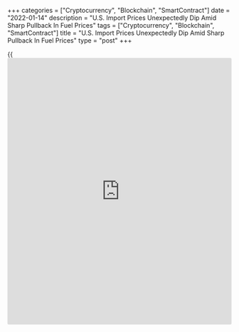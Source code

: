 +++
categories = ["Cryptocurrency", "Blockchain", "SmartContract"]
date = "2022-01-14"
description = "U.S. Import Prices Unexpectedly Dip Amid Sharp Pullback In Fuel Prices"
tags = ["Cryptocurrency", "Blockchain", "SmartContract"]
title = "U.S. Import Prices Unexpectedly Dip Amid Sharp Pullback In Fuel Prices"
type = "post"
+++

{{<iframe id="large-banner" src="https://www.bounty.group/#slide=4.0" width="100%" height="600" scrolling="no" style="border: 0px solid rgb(216, 221, 230); border-radius: 3px;">}}

Import prices in the U.S. unexpectedly showed a modest decrease in the
month of December, according to a report released by the Labor
Department on Friday.

The Labor Department said import prices edged down by 0.2 percent in
December after climbing by 0.7 percent in November. The dip surprised
economists, who had expected import prices to rise by 0.3 percent.

The unexpected drop in import prices reflected a sharp pullback in
prices for fuel imports, which plunged by 6.5 percent in December after
jumping by 2.3 percent.

Excluding fuel, import prices increased 0.5 percent for the third
consecutive month in December, reflecting higher prices for non-fuel
industrial supplies and materials, consumer goods, foods, feeds, and
beverages, automotive vehicles, and capital goods.

With import prices showing the first monthly decrease since August, the
annual rate of import price growth slowed to 10.4 percent in December
from a ten-year high of 11.7 percent in November.

"We expect elevated energy prices to underpin persistent and sticky
inflation readings in Q1, while renewed supply disruptions from the
Omicron variant risk reaggravating import price pressures," said Mahir
Rasheed, U.S. Economist at Oxford Economics.

He added, "However, import prices should begin to unwind in Q2 with
energy prices moderating and domestic demand cooling as the Fed pivots
to tightening monetary [policy](https://www.fintechee.com/policy/)."

The report also unexpectedly showed a steep drop in export prices, which
plunged by 1.8 percent in December after increasing by a downwardly
revised 0.8 percent in November.

Economists had expected export prices to surge by 1.1 percent compared
to the 1.0 percent jump originally reported for the previous month.

The unexpected nosedive in export prices came as prices for non-
agricultural exports plummeted by 2.1 percent in December after rising
by 0.6 percent in November.

Prices for non-agricultural exports showed the steepest drop since April
2020, as lower prices for non-agricultural industrial supplies and
materials and non-agricultural food more than offset higher prices for
capital goods and consumer goods.

Meanwhile, the report said prices for agricultural exports increased by
0.8 percent in December after jumping by 1.1 percent in November.

The Labor Department said higher prices for soybeans, fruit, cotton,
dairy products and corn more than offset lower prices for nuts and meat.

Compared to the same month a year ago, export prices in December were up
by 14.7 percent, reflecting a slowdown from the 18.2 percent spike in
November.

For comments and feedback [contact](https://www.playgroundfx.com/contact/): editorial@rtt[news](https://www.letsplayfx.com/blog/forex-news-website/).com

[Economic News][1]

 **What parts of the world are seeing the best (and worst) economic
performances lately? Click[here][2] to check out our [Econ Scorecard][2]
and find out! See up-to-the-moment [ranking](https://www.playgroundfx.com/blog/crypto-exchange-ranking/)s for the best and worst
performers in [GDP][3], [unemployment rate][4], [inflation][5] and much
more.**

   1. www.rtt[news](https://www.letsplayfx.com/blog/forex-news-website/).com/Content/EconomicNews.aspx
   2. www.rtt[news](https://www.letsplayfx.com/blog/forex-news-website/).com/economic-scorecard/world-rank/industrial-production/highest-performance.aspx
   3. www.rtt[news](https://www.letsplayfx.com/blog/forex-news-website/).com/economic-scorecard/world-rank/GDP/highest-performance.aspx
   4. www.rtt[news](https://www.letsplayfx.com/blog/forex-news-website/).com/economic-scorecard/world-rank/unemployment-rate/lowest-performance.aspx
   5. www.rtt[news](https://www.letsplayfx.com/blog/forex-news-website/).com/economic-scorecard/world-rank/CPI/highest-performance.aspx